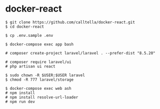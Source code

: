 # docker-react

```
$ git clone https://github.com/calltella/docker-react.git
$ cd docker-react
```

```
$ cp .env.sample .env
```

```
$ docker-compose exec app bash
```

```
# composer create-project laravel/laravel . --prefer-dist "8.5.20"
```

```
# composer require laravel/ui
# php artisan ui react
```

```
$ sudo chown -R $USER:$USER laravel
$ chmod -R 777 laravel/storage
```

```
$ docker-compose exec web ash
# npm install
# npm install resolve-url-loader
# npm run dev
```
